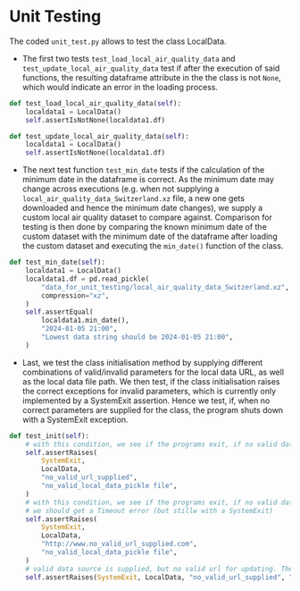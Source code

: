 # Unit Testing
The coded ```unit_test.py``` allows to test the class LocalData. 
- The first two tests ```test_load_local_air_quality_data``` and ```test_update_local_air_quality_data``` test if after the execution of said functions, the resulting dataframe attribute in the the class is not ```None```, which would indicate an error in the loading process. 
```python 
def test_load_local_air_quality_data(self):
    localdata1 = LocalData()
    self.assertIsNotNone(localdata1.df)

def test_update_local_air_quality_data(self):
    localdata1 = LocalData()
    self.assertIsNotNone(localdata1.df)

```
- The next test function ```test_min_date``` tests if the calculation of the minimum date in the dataframe is correct. As the minimum date may change across executions (e.g. when not supplying a ```local_air_quality_data_Switzerland.xz``` file, a new one gets downloaded and hence the minimum date changes), we supply a custom local air quality dataset to compare against. Comparison for testing is then done by comparing the known minimum date of the custom dataset with the minimum date of the dataframe after loading the custom dataset and executing the ```min_date()``` function of the class.
```python
def test_min_date(self):
    localdata1 = LocalData()
    localdata1.df = pd.read_pickle(
        "data_for_unit_testing/local_air_quality_data_Switzerland.xz",
        compression="xz",
    )
    self.assertEqual(
        localdata1.min_date(),
        "2024-01-05 21:00",
        "Lowest data string should be 2024-01-05 21:00",
    )
```
- Last, we test the class initialisation method by supplying different combinations of valid/invalid parameters for the local data URL, as well as the local data file path. We then test, if the class initialisation raises the correct exceptions for invalid parameters, which is currently only implemented by a SystemExit assertion. Hence we test, if, when no correct parameters are supplied for the class, the program shuts down with a SystemExit exception.
```python
def test_init(self):
    # with this condition, we see if the programs exit, if no valid data source is supplied
    self.assertRaises(
        SystemExit,
        LocalData,
        "no_valid_url_supplied",
        "no_valid_local_data_pickle file",
    )
    # with this condition, we see if the programs exit, if no valid data source is supplied. Contrary to above,
    # we should get a Timeout error (but stillw with a SystemExit)
    self.assertRaises(
        SystemExit,
        LocalData,
        "http://www.no_valid_url_supplied.com",
        "no_valid_local_data_pickle file",
    )
    # valid data source is supplied, but no valid url for updating. The program should exit
    self.assertRaises(SystemExit, LocalData, "no_valid_url_supplied", "Switzerland")
```
